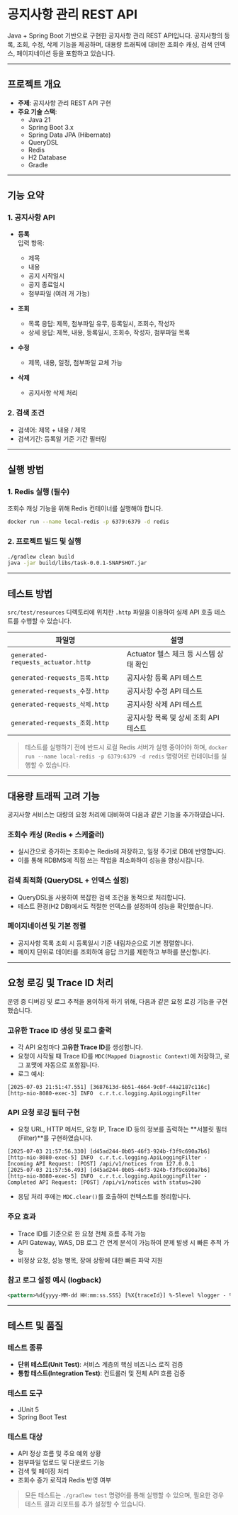 # 공지사항 관리 REST API

Java + Spring Boot 기반으로 구현한 공지사항 관리 REST API입니다. 공지사항의 등록, 조회, 수정, 삭제 기능을 제공하며, 대용량 트래픽에 대비한 조회수 캐싱, 검색 인덱스, 페이지네이션 등을 포함하고 있습니다.

---

## 프로젝트 개요

- **주제**: 공지사항 관리 REST API 구현
- **주요 기술 스택**:
    - Java 21
    - Spring Boot 3.x
    - Spring Data JPA (Hibernate)
    - QueryDSL
    - Redis
    - H2 Database
    - Gradle

---

## 기능 요약

### 1. 공지사항 API

- **등록**  
  입력 항목:
    - 제목
    - 내용
    - 공지 시작일시
    - 공지 종료일시
    - 첨부파일 (여러 개 가능)

- **조회**
    - 목록 응답: 제목, 첨부파일 유무, 등록일시, 조회수, 작성자
    - 상세 응답: 제목, 내용, 등록일시, 조회수, 작성자, 첨부파일 목록

- **수정**
    - 제목, 내용, 일정, 첨부파일 교체 가능

- **삭제**
    - 공지사항 삭제 처리

### 2. 검색 조건

- 검색어: 제목 + 내용 / 제목
- 검색기간: 등록일 기준 기간 필터링

---

## 실행 방법

### 1. Redis 실행 (필수)

조회수 캐싱 기능을 위해 Redis 컨테이너를 실행해야 합니다.

```bash
docker run --name local-redis -p 6379:6379 -d redis
```

### 2. 프로젝트 빌드 및 실행

```bash
./gradlew clean build
java -jar build/libs/task-0.0.1-SNAPSHOT.jar
```

---

## 테스트 방법

`src/test/resources` 디렉토리에 위치한 `.http` 파일을 이용하여 실제 API 호출 테스트를 수행할 수 있습니다.  

| 파일명 | 설명 |
|-------------------------------|----------------------------|
| `generated-requests_actuator.http` | Actuator 헬스 체크 등 시스템 상태 확인 |
| `generated-requests_등록.http`     | 공지사항 등록 API 테스트 |
| `generated-requests_수정.http`     | 공지사항 수정 API 테스트 |
| `generated-requests_삭제.http`     | 공지사항 삭제 API 테스트 |
| `generated-requests_조회.http`     | 공지사항 목록 및 상세 조회 API 테스트 |

> 테스트를 실행하기 전에 반드시 로컬 Redis 서버가 실행 중이어야 하며, `docker run --name local-redis -p 6379:6379 -d redis` 명령어로 컨테이너를 실행할 수 있습니다.

---

## 대용량 트래픽 고려 기능

공지사항 서비스는 대량의 요청 처리에 대비하여 다음과 같은 기능을 추가하였습니다.

### 조회수 캐싱 (Redis + 스케줄러)
- 실시간으로 증가하는 조회수는 Redis에 저장하고, 일정 주기로 DB에 반영합니다.
- 이를 통해 RDBMS에 직접 쓰는 작업을 최소화하여 성능을 향상시킵니다.

### 검색 최적화 (QueryDSL + 인덱스 설정)
- QueryDSL을 사용하여 복잡한 검색 조건을 동적으로 처리합니다.
- 테스트 환경(H2 DB)에서도 적절한 인덱스를 설정하여 성능을 확인했습니다.

### 페이지네이션 및 기본 정렬
- 공지사항 목록 조회 시 등록일시 기준 내림차순으로 기본 정렬합니다.
- 페이지 단위로 데이터를 조회하여 응답 크기를 제한하고 부하를 분산합니다.

---

## 요청 로깅 및 Trace ID 처리

운영 중 디버깅 및 로그 추적을 용이하게 하기 위해, 다음과 같은 요청 로깅 기능을 구현했습니다.

### 고유한 Trace ID 생성 및 로그 출력
- 각 API 요청마다 **고유한 Trace ID**를 생성합니다.
- 요청이 시작될 때 Trace ID를 `MDC(Mapped Diagnostic Context)`에 저장하고, 로그 포맷에 자동으로 포함됩니다.
- 로그 예시:

```
[2025-07-03 21:51:47.551] [3687613d-6b51-4664-9c0f-44a2187c116c] [http-nio-8080-exec-3] INFO  c.r.t.c.logging.ApiLoggingFilter
```

### API 요청 로깅 필터 구현
- 요청 URL, HTTP 메서드, 요청 IP, Trace ID 등의 정보를 출력하는 **서블릿 필터(Filter)**를 구현하였습니다.

```
[2025-07-03 21:57:56.330] [d45ad244-0b05-46f3-924b-f3f9c690a7b6] [http-nio-8080-exec-5] INFO  c.r.t.c.logging.ApiLoggingFilter - Incoming API Request: [POST] /api/v1/notices from 127.0.0.1
[2025-07-03 21:57:56.493] [d45ad244-0b05-46f3-924b-f3f9c690a7b6] [http-nio-8080-exec-5] INFO  c.r.t.c.logging.ApiLoggingFilter - Completed API Request: [POST] /api/v1/notices with status=200
```

- 응답 처리 후에는 `MDC.clear()`를 호출하여 컨텍스트를 정리합니다.

### 주요 효과
- Trace ID를 기준으로 한 요청 전체 흐름 추적 가능
- API Gateway, WAS, DB 로그 간 연계 분석이 가능하여 문제 발생 시 빠른 추적 가능
- 비정상 요청, 성능 병목, 장애 상황에 대한 빠른 파악 지원

### 참고 로그 설정 예시 (logback)
```xml
<pattern>%d{yyyy-MM-dd HH:mm:ss.SSS} [%X{traceId}] %-5level %logger - %msg%n</pattern>
```

---

## 테스트 및 품질

### 테스트 종류
- **단위 테스트(Unit Test)**: 서비스 계층의 핵심 비즈니스 로직 검증
- **통합 테스트(Integration Test)**: 컨트롤러 및 전체 API 흐름 검증

### 테스트 도구
- JUnit 5
- Spring Boot Test

### 테스트 대상
- API 정상 흐름 및 주요 예외 상황
- 첨부파일 업로드 및 다운로드 기능
- 검색 및 페이징 처리
- 조회수 증가 로직과 Redis 반영 여부

> 모든 테스트는 `./gradlew test` 명령어를 통해 실행할 수 있으며, 필요한 경우 테스트 결과 리포트를 추가 설정할 수 있습니다.